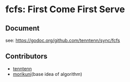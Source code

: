 # fcfs: First Come First Serve

## Document

see: https://godoc.org/github.com/tenntenn/sync/fcfs

## Contributors

* [tenntenn](https://github.com/tenntenn)
* [morikuni](https://github.com/morikuni)(base idea of algorithm)
